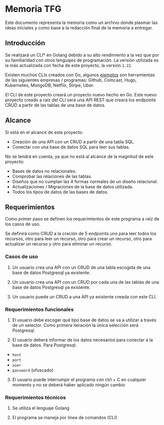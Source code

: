 # Memoria TFG

Este documento representa la memoria como un archivo donde plasmar las ideas iniciales y como base a la redacción final de la memoria a entregar.

## Introducción

Se realizará un CLI* en Golang debido a su alto rendimiento a la vez que por su familiaridad con otros lenguajes de programación. La versión utilizada es la más actualizada con fecha de este proyecto, la versión `1.22`.

Existen muchos CLIs creados con Go, algunos [ejemplos](https://go.dev/solutions/clis) son herramientas de las siguientes empresas / programas: Github, Comcast, Hugo, Kubernetes, MongoDB, Netflix, Stripe, Uber.

El CLI de este proyecto creará un proyecto nuevo hecho en Go. Este nuevo proyecto creado a raíz del CLI será una API REST que creará los endpoints CRUD a partir de las tablas de una base de datos.

## Alcance

Sí está en el alcance de este proyecto:

- Creación de una API con un CRUD a partir de una tabla SQL.
- Conectar con una base de datos SQL para leer sus tablas.

No se tendrá en cuenta, ya que no está al alcance de la magnitud de este proyecto:

- Bases de datos no relacionales.
- Comprobar las relaciones de las tablas.
- Diseños que no cumplan las 4 formas normales de un diseño relacional.
- Actualizaciones / Migraciones de la base de datos utilizada.
- Todos los tipos de datos de las bases de datos.

## Requerimientos

Como primer paso se definen los requerimientos de este programa a raíz de los casos de uso.

Se definirá como CRUD a la cración de 5 endpoints uno para leer todos los recursos, otro para leer un recurso, otro para crear un recurso, otro para actualizar un recurso y otro para eliminar un recurso.

### Casos de uso

1. Un usuario crea una API con un CRUD de una tabla escogida de una base de datos Postgresql ya existente.

2. Un usuario crea una API con un CRUD por cada una de las tablas de una base de datos Postgresql ya existente.

3. Un usuario puede un CRUD a una API ya existente creada con este CLI.

### Requerimientos funcionales

1. El usuario debe escoger qué tipo base de datos se va a utilizar a través de un selector. Como primera iteración la única selección será Postgresql.

2. El usuario deberá informar de los datos necesarios para conectar a la base de datos. Para Postgresql:
  - `host`
  - `port`
  - `user`
  - `password` (ofuscado)

3. El usuario puede interrumpir el programa con ctrl + C en cualquier momento y no se deberá haber aplicado ningún cambio

### Requerimientos técnicos

1. Se utiliza el lenguaje Golang

2. El programa se maneja por línea de comandos (CLI)
